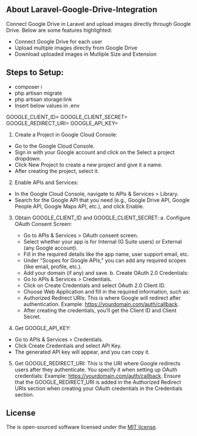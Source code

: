 ## About Laravel-Google-Drive-Integration

Connect Google Drive in Laravel and upload images directly through Google Drive. Below are some features highlighted:

- Connect Google Drive for each user
- Upload multiple images directly from Google Drive
- Download uploaded images in Multiple Size and Extension

## Steps to Setup:
- composer i
- php artisan migrate
- php artisan storage:link
- Insert below values in .env

GOOGLE_CLIENT_ID=
GOOGLE_CLIENT_SECRET=
GOOGLE_REDIRECT_URI=
GOOGLE_API_KEY=

1. Create a Project in Google Cloud Console:
- Go to the Google Cloud Console.
- Sign in with your Google account and click on the Select a project dropdown.
- Click New Project to create a new project and give it a name.
- After creating the project, select it.

2. Enable APIs and Services:
- In the Google Cloud Console, navigate to APIs & Services > Library.
- Search for the Google API that you need (e.g., Google Drive API, Google People API, Google Maps API, etc.), and click Enable.

3. Obtain GOOGLE_CLIENT_ID and GOOGLE_CLIENT_SECRET:
  a. Configure OAuth Consent Screen:
	- Go to APIs & Services > OAuth consent screen.
	- Select whether your app is for Internal (G Suite users) or External (any Google account).
	- Fill in the required details like the app name, user support email, etc.
	- Under "Scopes for Google APIs," you can add any required scopes (like email, profile, etc.).
	- Add your domain (if any) and save.
  b. Create OAuth 2.0 Credentials:
	- Go to APIs & Services > Credentials.
	- Click on Create Credentials and select OAuth 2.0 Client ID.
	- Choose Web Application and fill in the required information, such as:
	- Authorized Redirect URIs: This is where Google will redirect after authentication. Example: https://yourdomain.com/auth/callback.
	- After creating the credentials, you’ll get the Client ID and Client Secret.

4. Get GOOGLE_API_KEY:
- Go to APIs & Services > Credentials.
- Click Create Credentials and select API Key.
- The generated API key will appear, and you can copy it.

5. Get GOOGLE_REDIRECT_URI:
This is the URI where Google redirects users after they authenticate. You specify it when setting up OAuth credentials:
Example: https://yourdomain.com/auth/callback.
Ensure that the GOOGLE_REDIRECT_URI is added in the Authorized Redirect URIs section when creating your OAuth credentials in the Credentials section.

## License

The is open-sourced software licensed under the [MIT license](https://opensource.org/licenses/MIT).